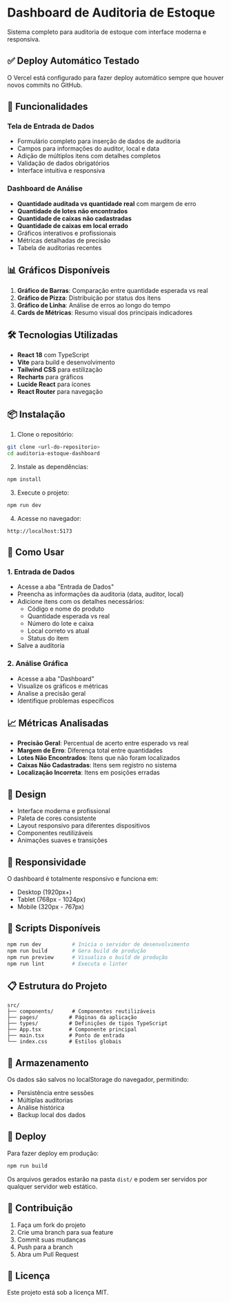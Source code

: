 # Dashboard de Auditoria de Estoque

Sistema completo para auditoria de estoque com interface moderna e responsiva.

## ✅ Deploy Automático Testado

O Vercel está configurado para fazer deploy automático sempre que houver novos commits no GitHub.

## 🚀 Funcionalidades

### Tela de Entrada de Dados
- Formulário completo para inserção de dados de auditoria
- Campos para informações do auditor, local e data
- Adição de múltiplos itens com detalhes completos
- Validação de dados obrigatórios
- Interface intuitiva e responsiva

### Dashboard de Análise
- **Quantidade auditada vs quantidade real** com margem de erro
- **Quantidade de lotes não encontrados**
- **Quantidade de caixas não cadastradas**
- **Quantidade de caixas em local errado**
- Gráficos interativos e profissionais
- Métricas detalhadas de precisão
- Tabela de auditorias recentes

## 📊 Gráficos Disponíveis

1. **Gráfico de Barras**: Comparação entre quantidade esperada vs real
2. **Gráfico de Pizza**: Distribuição por status dos itens
3. **Gráfico de Linha**: Análise de erros ao longo do tempo
4. **Cards de Métricas**: Resumo visual dos principais indicadores

## 🛠️ Tecnologias Utilizadas

- **React 18** com TypeScript
- **Vite** para build e desenvolvimento
- **Tailwind CSS** para estilização
- **Recharts** para gráficos
- **Lucide React** para ícones
- **React Router** para navegação

## 📦 Instalação

1. Clone o repositório:
```bash
git clone <url-do-repositorio>
cd auditoria-estoque-dashboard
```

2. Instale as dependências:
```bash
npm install
```

3. Execute o projeto:
```bash
npm run dev
```

4. Acesse no navegador:
```
http://localhost:5173
```

## 🎯 Como Usar

### 1. Entrada de Dados
- Acesse a aba "Entrada de Dados"
- Preencha as informações da auditoria (data, auditor, local)
- Adicione itens com os detalhes necessários:
  - Código e nome do produto
  - Quantidade esperada vs real
  - Número do lote e caixa
  - Local correto vs atual
  - Status do item
- Salve a auditoria

### 2. Análise Gráfica
- Acesse a aba "Dashboard"
- Visualize os gráficos e métricas
- Analise a precisão geral
- Identifique problemas específicos

## 📈 Métricas Analisadas

- **Precisão Geral**: Percentual de acerto entre esperado vs real
- **Margem de Erro**: Diferença total entre quantidades
- **Lotes Não Encontrados**: Itens que não foram localizados
- **Caixas Não Cadastradas**: Itens sem registro no sistema
- **Localização Incorreta**: Itens em posições erradas

## 🎨 Design

- Interface moderna e profissional
- Paleta de cores consistente
- Layout responsivo para diferentes dispositivos
- Componentes reutilizáveis
- Animações suaves e transições

## 📱 Responsividade

O dashboard é totalmente responsivo e funciona em:
- Desktop (1920px+)
- Tablet (768px - 1024px)
- Mobile (320px - 767px)

## 🔧 Scripts Disponíveis

```bash
npm run dev          # Inicia o servidor de desenvolvimento
npm run build        # Gera build de produção
npm run preview      # Visualiza o build de produção
npm run lint         # Executa o linter
```

## 📋 Estrutura do Projeto

```
src/
├── components/      # Componentes reutilizáveis
├── pages/          # Páginas da aplicação
├── types/          # Definições de tipos TypeScript
├── App.tsx         # Componente principal
├── main.tsx        # Ponto de entrada
└── index.css       # Estilos globais
```

## 💾 Armazenamento

Os dados são salvos no localStorage do navegador, permitindo:
- Persistência entre sessões
- Múltiplas auditorias
- Análise histórica
- Backup local dos dados

## 🚀 Deploy

Para fazer deploy em produção:

```bash
npm run build
```

Os arquivos gerados estarão na pasta `dist/` e podem ser servidos por qualquer servidor web estático.

## 🤝 Contribuição

1. Faça um fork do projeto
2. Crie uma branch para sua feature
3. Commit suas mudanças
4. Push para a branch
5. Abra um Pull Request

## 📄 Licença

Este projeto está sob a licença MIT. 